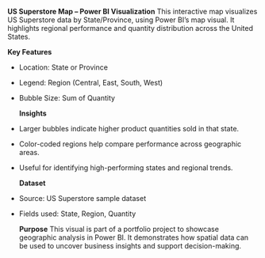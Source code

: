 
**US Superstore Map – Power BI Visualization**
  This interactive map visualizes US Superstore data by State/Province, using Power BI’s map visual. It highlights regional performance and quantity distribution across the United States.

**Key Features**
- Location: State or Province
- Legend: Region (Central, East, South, West)
- Bubble Size: Sum of Quantity

  **Insights**
- Larger bubbles indicate higher product quantities sold in that state.
- Color-coded regions help compare performance across geographic areas.
- Useful for identifying high-performing states and regional trends.

  **Dataset**
- Source: US Superstore sample dataset
- Fields used: State, Region, Quantity

  **Purpose**
  This visual is part of a portfolio project to showcase geographic analysis in Power BI. It demonstrates how spatial data can be used to uncover business insights and support decision-making.
